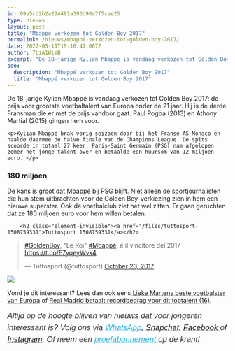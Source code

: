```yaml
---
id: 09a5cb2b2a224491a393b90a7f5cae25
type: nieuws
layout: post
title: "Mbappé verkozen tot Golden Boy 2017"
permalink: /nieuws/mbappé-verkozen-tot-golden-boy-2017/
date: 2022-05-11T19:16:41.067Z
author: 7biA1WiYB
excerpt: "De 18-jarige Kylian Mbappé is vandaag verkozen tot Golden Boy 2017: de prijs voor grootste voetbaltalent van Europa onder de 21 jaar. Hij is de derde Fransman die er met de prijs vandoor gaat. Paul Pogba (2013) en Athony Martial (2015) gingen hem voor.  "
seo:
  description: "Mbappé verkozen tot Golden Boy 2017"
  title: "Mbappé verkozen tot Golden Boy 2017"
---
```

De 18-jarige Kylian Mbappé is vandaag verkozen tot Golden Boy 2017: de prijs voor grootste voetbaltalent van Europa onder de 21 jaar. Hij is de derde Fransman die er met de prijs vandoor gaat. Paul Pogba (2013) en Athony Martial (2015) gingen hem voor.  

    <p>Kylian Mbappé brak vorig seizoen door bij het Franse AS Monaco en haalde daarmee de halve finale van de Champions League. De spits scoorde in totaal 27 keer. Paris-Saint Germain (PSG) nam afgelopen zomer het jonge talent over en betaalde een huursom van 12 miljoen euro. </p>
<h3>180 miljoen</h3>
<p>De kans is groot dat Mbappé bij PSG blijft. Niet alleen de sportjournalisten die hun stem uitbrachten voor de Golden Boy-verkiezing zien in hem een nieuwe superster. Ook de voetbalclub ziet het wel zitten. Er gaan geruchten dat ze 180 miljoen euro voor hem willen betalen. </p>
<p><div class="media media-element-container media-default"><div id="file-419516" class="file file-document file-text-oembed">

        <h2 class="element-invisible"><a href="/files/tuttosport-1508759331">Tuttosport 1508759331</a></h2>
    
  
  <div class="content">
    
<blockquote class="twitter-tweet" data-width="550"><p lang="it" dir="ltr"><a href="https://twitter.com/hashtag/GoldenBoy?src=hash&amp;ref_src=twsrc%5Etfw">#GoldenBoy</a>, &quot;Le Roi&quot; <a href="https://twitter.com/hashtag/Mbapp%C3%A9?src=hash&amp;ref_src=twsrc%5Etfw">#Mbappé</a>: è il vincitore del 2017 <a href="https://t.co/E7yqeyWvk4">https://t.co/E7yqeyWvk4</a></p>&mdash; Tuttosport (@tuttosport) <a href="https://twitter.com/tuttosport/status/922372033010335744?ref_src=twsrc%5Etfw">October 23, 2017</a></blockquote>
<script async="" src="https://platform.twitter.com/widgets.js" charset="utf-8"></script>
  </div>

  
</div>
</div>
<div class="kader">
<p><img class="kaderafbeelding" src="https://7dagen.netlify.app/sites/default/files/ff.png"></p>
<p>Vond je dit interessant? Lees dan ook eens<a href="https://7dagen.netlify.app/lifestyle/fenna-17-van-hoefwijzer-over-het-succes-van-paardentubers" target="_blank"> </a><a href="https://7dagen.netlify.app/nieuws/lieke-martens-beste-voetbalster-van-europa">Lieke Martens beste voetbalster van Europa</a> of <a href="https://7dagen.netlify.app/nieuws/real-madrid-betaalt-recordbedrag-voor-dit-toptalent-16">Real Madrid betaalt recordbedrag voor dit toptalent (16)</a>.</p>
<p><em style="box-sizing: inherit; color: rgb(51, 51, 51); font-family: &quot;PT Sans&quot;, sans-serif; font-size: 18px; line-height: 27px;">Altijd op de hoogte blijven van nieuws dat voor jongeren interessant is? Volg ons via </em><em style="box-sizing: inherit; color: rgb(34, 179, 224); transition: color 0.3s ease; font-family: &quot;PT Sans&quot;, sans-serif; font-size: 18px; line-height: 27px;"><a href="https://7dagen.netlify.app/whatsapp" style="box-sizing: inherit; color: rgb(34, 179, 224); transition: color 0.3s ease; font-family: &quot;PT Sans&quot;, sans-serif; font-size: 18px; line-height: 27px;">WhatsApp</a></em><em style="box-sizing: inherit; color: rgb(51, 51, 51); font-family: &quot;PT Sans&quot;, sans-serif; font-size: 18px; line-height: 27px;">,</em><em style="box-sizing: inherit; color: rgb(34, 179, 224); transition: color 0.3s ease; font-family: &quot;PT Sans&quot;, sans-serif; font-size: 18px; line-height: 27px;"><a href="https://7dagen.netlify.app/whatsapp" style="box-sizing: inherit; color: rgb(34, 179, 224); transition: color 0.3s ease; font-family: &quot;PT Sans&quot;, sans-serif; font-size: 18px; line-height: 27px;"> </a></em><em style="box-sizing: inherit; color: rgb(51, 51, 51); font-family: &quot;PT Sans&quot;, sans-serif; font-size: 18px; line-height: 27px;"><a href="https://www.snapchat.com/add/sevendaysnl">Snapchat</a>, <a href="https://www.facebook.com/7Daysnl?ref=bookmarks">Facebook </a>of <a href="https://instagram.com/7DAysnl/">Instagram</a>. Of </em><em style="box-sizing: inherit; color: rgb(51, 51, 51); font-family: &quot;PT Sans&quot;, sans-serif; font-size: 18px; line-height: 27px;">neem een </em><a href="https://abonneren.sevendays.nl/abonneren/abonnementen/ae/artikel" style="box-sizing: inherit; color: rgb(34, 179, 224); transition: color 0.3s ease; font-family: &quot;PT Sans&quot;, sans-serif; font-size: 18px; line-height: 27px;"><em style="box-sizing: inherit;">proefabonnement </em></a><em style="box-sizing: inherit; color: rgb(51, 51, 51); font-family: &quot;PT Sans&quot;, sans-serif; font-size: 18px; line-height: 27px;">op de krant!</em></p>
</div>
  
